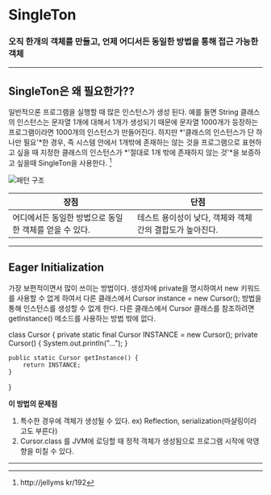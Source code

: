 # SingleTon
### 오직 한개의 객체를 만들고, 언제 어디서든 동일한 방법을 통해 접근 가능한 객체

-------

## SingleTon은 왜 필요한가??
일반적으론 프로그램을 실행할 때 많은 인스턴스가 생성 된다. 예를 들면 String 클래스의 인스턴스는 문자열 1개에 대해서 1개가 생성되기 때문에 문자열 1000개가 등장하는 프로그램이라면 1000개의 인스턴스가 만들어진다. 하지만 *'클래스의 인스턴스가 단 하나만 필요'*한 경우, 즉 시스템 안에서 1개밖에 존재하는 않는 것을 프로그램으로 표현하고 싶을 때 지정한 클래스의 인스턴스가 *'절대로 1개 밖에 존재하지 않는 것'*을 보증하고 싶을때 SingleTon을 사용한다. [^1]

![패턴 구조](https://upload.wikimedia.org/wikipedia/commons/thumb/f/fb/Singleton_UML_class_diagram.svg/500px-Singleton_UML_class_diagram.svg.png)

장점 | 단점
--- | ---
어디에서든 동일한 방법으로 동일한 객체를 얻을 수 있다. | 테스트 용이성이 낮다, 객체와 객체간의 결합도가 높아진다.

-------

## Eager Initialization
가장 보편적이면서 많이 쓰이는 방법이다. 생성자에 private을 명시하여서 new 키워드를 사용할 수 없게 하여서 다른 클래스에서 Cursor instance = new Cursor(); 방법을 통해 인스턴스를 생성할 수 없게 한다. 다른 클래스에서 Cursor 클래스를 참조하려면 getInstance() 메소드를 사용하는 방법 밖에 없다.

class Cursor {
    private static final Cursor INSTANCE = new Cursor();
    private Cursor() {
        System.out.println("...");
    }

    public static Cursor getInstance() {
        return INSTANCE;
    }
}

**이 방법의 문제점** 
1. 특수한 경우에 객체가 생성될 수 있다. ex) Reflection, serialization(마샬링이라고도 부른다)
2. Cursor.class 를 JVM에 로딩할 때 정적 객체가 생성됨으로 프로그램 시작에 악영향을 미칠 수 있다.


----------
[^1]:http://jellyms kr/192